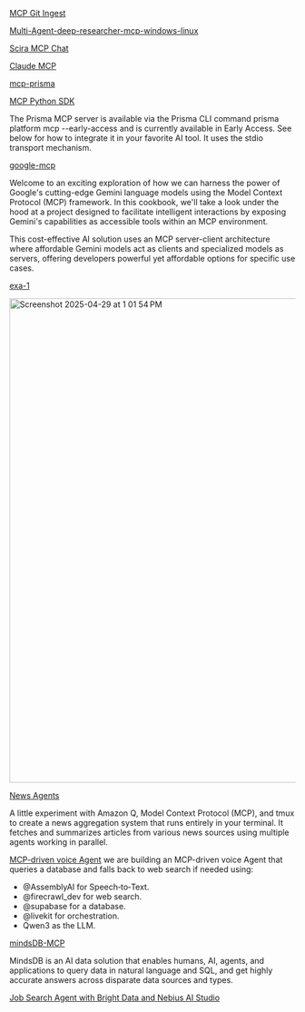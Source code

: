 [MCP Git Ingest](https://github.com/adhikasp/mcp-git-ingest/tree/master)

[Multi-Agent-deep-researcher-mcp-windows-linux](https://github.com/patchy631/ai-engineering-hub/tree/main/Multi-Agent-deep-researcher-mcp-windows-linux/mcp-linux)

[Scira MCP Chat](https://github.com/zaidmukaddam/scira-mcp-chat/tree/desktop)

[Claude MCP](https://www.claudemcp.com/blog/langchain-mcp-adapters#google_vignette)

[mcp-prisma](https://www.prisma.io/docs/postgres/mcp-server)

[MCP Python SDK](https://github.com/modelcontextprotocol/python-sdk/blob/main/README.md)

The Prisma MCP server is available via the Prisma CLI command prisma platform mcp --early-access and is currently available in Early Access. See below for how to integrate it in your favorite AI tool. It uses the stdio transport mechanism.

[google-mcp](https://github.com/GoogleCloudPlatform/generative-ai/tree/main/gemini/mcp)

Welcome to an exciting exploration of how we can harness the power of Google's cutting-edge Gemini language models using the Model Context Protocol (MCP) framework. In this cookbook, we'll take a look under the hood at a project designed to facilitate intelligent interactions by exposing Gemini's capabilities as accessible tools within an MCP environment.

This cost-effective AI solution uses an MCP server-client architecture where affordable Gemini models act as clients and specialized models as servers, offering developers powerful yet affordable options for specific use cases.

[exa-1](https://qiita.com/moritalous/items/9be1fa97048bc1695ce7)

<img width="853" alt="Screenshot 2025-04-29 at 1 01 54 PM" src="https://github.com/user-attachments/assets/4707f02f-3f14-4cac-990f-d087df19874f" />

[News Agents](https://github.com/eugeneyan/news-agents)

A little experiment with Amazon Q, Model Context Protocol (MCP), and tmux to create a news aggregation system that runs entirely in your terminal. It fetches and summarizes articles from various news sources using multiple agents working in parallel.

[MCP-driven voice Agent](https://x.com/_avichawla/status/1929787639261286705)
we are building an MCP-driven voice Agent that queries a database and falls back to web search if needed using:

- @AssemblyAI
 for Speech‐to‐Text.
- @firecrawl_dev
 for web search.
- @supabase
 for a database.
- @livekit
 for orchestration.
- Qwen3 as the LLM.



[mindsDB-MCP](https://github.com/mindsdb/mindsdb)

MindsDB is an AI data solution that enables humans, AI, agents, and applications to query data in natural language and SQL, and get highly accurate answers across disparate data sources and types.

[Job Search Agent with Bright Data and Nebius AI Studio](https://github.com/Arindam200/awesome-ai-apps/tree/main/advance_ai_agents/job_finder_agent)

